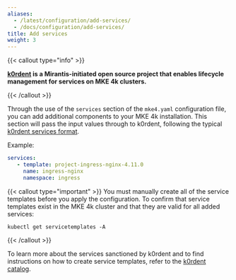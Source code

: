 ```yaml
---
aliases:
  - /latest/configuration/add-services/
  - /docs/configuration/add-services/
title: Add services
weight: 3
---
```


{{< callout type="info" >}}

**[k0rdent](https://k0rdent.io) is a Mirantis-initiated open source project that enables lifecycle management for services on MKE 4k clusters.**

{{< /callout >}}

Through the use of the `services` section of the `mke4.yaml` configuration
file, you can add additional components to your MKE 4k installation. This section will pass the input values through to k0rdent, following the
typical [k0rdent services
format](https://docs.k0rdent.io/latest/user/services/).

Example:

```yaml
services:
   - template: project-ingress-nginx-4.11.0
     name: ingress-nginx
     namespace: ingress
```

{{< callout type="important" >}}
You must manually create all of the service templates before you apply the
configuration. To confirm that service templates exist in the MKE 4k cluster and
that they are valid for all added services:
```
kubectl get servicetemplates -A
```

{{< /callout >}}

To learn more about the services sanctioned by k0rdent and to find
instructions on how to create service templates, refer to the [k0rdent
catalog](https://catalog.k0rdent.io/latest/).
